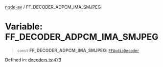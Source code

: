 [node-av](../globals.md) / FF\_DECODER\_ADPCM\_IMA\_SMJPEG

# Variable: FF\_DECODER\_ADPCM\_IMA\_SMJPEG

> `const` **FF\_DECODER\_ADPCM\_IMA\_SMJPEG**: [`FFAudioDecoder`](../type-aliases/FFAudioDecoder.md)

Defined in: [decoders.ts:473](https://github.com/seydx/av/blob/f8631fc881b394300b1479f511d55cf1c370a87f/src/constants/decoders.ts#L473)
